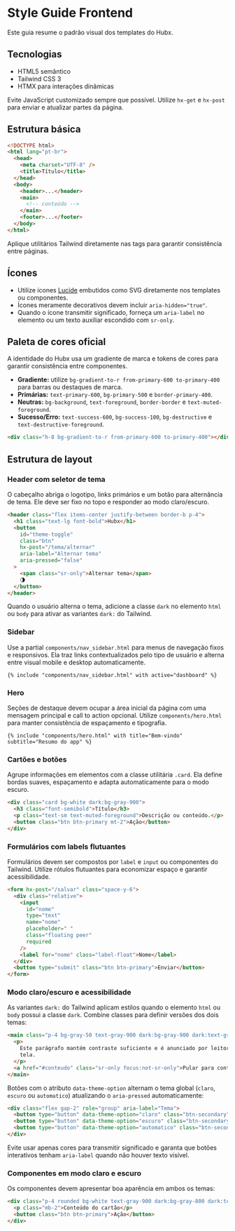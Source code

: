 # Style Guide Frontend

Este guia resume o padrão visual dos templates do Hubx.

## Tecnologias

- HTML5 semântico
- Tailwind CSS 3
- HTMX para interações dinâmicas

Evite JavaScript customizado sempre que possível. Utilize `hx-get` e `hx-post` para enviar e atualizar partes da página.

## Estrutura básica

```html
<!DOCTYPE html>
<html lang="pt-br">
  <head>
    <meta charset="UTF-8" />
    <title>Título</title>
  </head>
  <body>
    <header>...</header>
    <main>
      <!-- conteúdo -->
    </main>
    <footer>...</footer>
  </body>
</html>
```

Aplique utilitários Tailwind diretamente nas tags para garantir consistência entre páginas.

## Ícones

- Utilize ícones [Lucide](https://lucide.dev) embutidos como SVG diretamente nos templates ou componentes.
- Ícones meramente decorativos devem incluir `aria-hidden="true"`.
- Quando o ícone transmitir significado, forneça um `aria-label` no elemento ou um texto auxiliar escondido com `sr-only`.

## Paleta de cores oficial

A identidade do Hubx usa um gradiente de marca e tokens de cores para garantir
consistência entre componentes.

- **Gradiente:** utilize `bg-gradient-to-r from-primary-600 to-primary-400` para
  barras ou destaques de marca.
- **Primárias:** `text-primary-600`, `bg-primary-500` e `border-primary-400`.
- **Neutras:** `bg-background`, `text-foreground`, `border-border` e
  `text-muted-foreground`.
- **Sucesso/Erro:** `text-success-600`, `bg-success-100`, `bg-destructive` e
  `text-destructive-foreground`.

```html
<div class="h-8 bg-gradient-to-r from-primary-600 to-primary-400"></div>
```

## Estrutura de layout

### Header com seletor de tema

O cabeçalho abriga o logotipo, links primários e um botão para alternância de
tema. Ele deve ser fixo no topo e responder ao modo claro/escuro.

```html
<header class="flex items-center justify-between border-b p-4">
  <h1 class="text-lg font-bold">Hubx</h1>
  <button
    id="theme-toggle"
    class="btn"
    hx-post="/tema/alternar"
    aria-label="Alternar tema"
    aria-pressed="false"
  >
    <span class="sr-only">Alternar tema</span>
    🌗
  </button>
</header>
```

Quando o usuário alterna o tema, adicione a classe `dark` no elemento `html`
ou `body` para ativar as variantes `dark:` do Tailwind.

### Sidebar

Use a partial `components/nav_sidebar.html` para menus de navegação fixos e
responsivos. Ela traz links contextualizados pelo tipo de usuário e alterna
entre visual mobile e desktop automaticamente.

```django
{% include "components/nav_sidebar.html" with active="dashboard" %}
```

### Hero

Seções de destaque devem ocupar a área inicial da página com uma mensagem
principal e call to action opcional. Utilize `components/hero.html` para manter
consistência de espaçamento e tipografia.

```django
{% include "components/hero.html" with title="Bem-vindo" subtitle="Resumo do app" %}
```

### Cartões e botões

Agrupe informações em elementos com a classe utilitária `.card`. Ela define
bordas suaves, espaçamento e adapta automaticamente para o modo escuro.

```html
<div class="card bg-white dark:bg-gray-900">
  <h3 class="font-semibold">Título</h3>
  <p class="text-sm text-muted-foreground">Descrição ou conteúdo.</p>
  <button class="btn btn-primary mt-2">Ação</button>
</div>
```

### Formulários com labels flutuantes

Formulários devem ser compostos por `label` e `input` ou componentes do
Tailwind. Utilize rótulos flutuantes para economizar espaço e garantir
acessibilidade.

```html
<form hx-post="/salvar" class="space-y-6">
  <div class="relative">
    <input
      id="nome"
      type="text"
      name="nome"
      placeholder=" "
      class="floating peer"
      required
    />
    <label for="nome" class="label-float">Nome</label>
  </div>
  <button type="submit" class="btn btn-primary">Enviar</button>
</form>
```

### Modo claro/escuro e acessibilidade

As variantes `dark:` do Tailwind aplicam estilos quando o elemento `html` ou
`body` possui a classe `dark`. Combine classes para definir versões dos dois
temas:

```html
<main class="p-4 bg-gray-50 text-gray-900 dark:bg-gray-900 dark:text-gray-100">
  <p>
    Este parágrafo mantém contraste suficiente e é anunciado por leitores de
    tela.
  </p>
  <a href="#conteudo" class="sr-only focus:not-sr-only">Pular para conteúdo</a>
</main>
```

Botões com o atributo `data-theme-option` alternam o tema global (`claro`,
`escuro` ou `automatico`) atualizando o `aria-pressed` automaticamente:

```html
<div class="flex gap-2" role="group" aria-label="Tema">
  <button type="button" data-theme-option="claro" class="btn-secondary">Claro</button>
  <button type="button" data-theme-option="escuro" class="btn-secondary">Escuro</button>
  <button type="button" data-theme-option="automatico" class="btn-secondary">Automático</button>
</div>
```

Evite usar apenas cores para transmitir significado e garanta que botões
interativos tenham `aria-label` quando não houver texto visível.

### Componentes em modo claro e escuro

Os componentes devem apresentar boa aparência em ambos os temas:

```html
<div class="p-4 rounded bg-white text-gray-900 dark:bg-gray-800 dark:text-gray-100">
  <p class="mb-2">Conteúdo do cartão</p>
  <button class="btn btn-primary">Ação</button>
</div>
```

